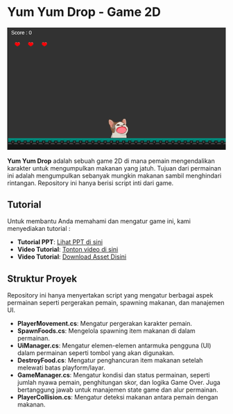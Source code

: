 # Yum Yum Drop - Game 2D

![Gameplay Yum Yum Drop](https://github.com/Fernandotambun/2D_Game_Yum_Yum_Drop/blob/main/Gameplay.png)

**Yum Yum Drop** adalah sebuah game 2D di mana pemain mengendalikan karakter untuk mengumpulkan makanan yang jatuh. Tujuan dari permainan ini adalah mengumpulkan sebanyak mungkin makanan sambil menghindari rintangan. Repository ini hanya berisi script inti dari game.

## Tutorial

Untuk membantu Anda memahami dan mengatur game ini, kami menyediakan tutorial :

- **Tutorial PPT**: [Lihat PPT di sini](https://link-untuk-ppt.com)
- **Video Tutorial**: [Tonton video di sini](https://link-untuk-video.com)
- **Video Tutorial**: [Download Asset Disini](https://drive.google.com/drive/folders/1KQPp9dXY8qe5EE9yg8xPkabac0QcxHWh)

## Struktur Proyek

Repository ini hanya menyertakan script yang mengatur berbagai aspek permainan seperti pergerakan pemain, spawning makanan, dan manajemen UI.

- **PlayerMovement.cs**: Mengatur pergerakan karakter pemain.
- **SpawnFoods.cs**: Mengelola spawning item makanan di dalam permainan.
- **UiManager.cs**: Mengatur elemen-elemen antarmuka pengguna (UI) dalam permainan seperti tombol yang akan digunakan.
- **DestroyFood.cs**: Mengatur penghancuran item makanan setelah melewati batas playform/layar.
- **GameManager.cs**: Mengatur kondisi dan status permainan, seperti jumlah nyawa pemain, penghitungan skor, dan logika Game Over. Juga bertanggung jawab untuk manajemen state game dan alur permainan.
- **PlayerCollision.cs**: Mengatur deteksi makanan antara pemain dengan makanan.
